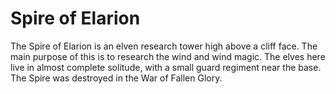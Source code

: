 # Spire of Elarion

The Spire of Elarion is an elven research tower high above a cliff face. The main purpose of this is to research the wind and wind magic. The elves here live in almost complete solitude, with a small guard regiment near the base. The Spire was destroyed in the War of Fallen Glory.